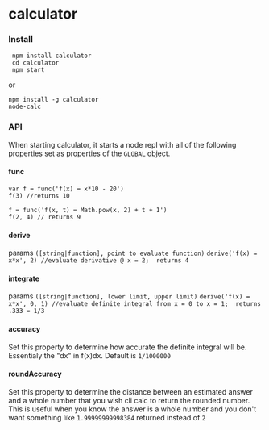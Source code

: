 # calculator

### Install
     npm install calculator
     cd calculator
     npm start
 
or

    npm install -g calculator
    node-calc

### API

When starting calculator, it starts a node repl with all of the following properties set as properties of the `GLOBAL` object.

#### func 
    var f = func('f(x) = x*10 - 20')
    f(3) //returns 10

    f = func('f(x, t) = Math.pow(x, 2) + t + 1')
    f(2, 4) // returns 9

#### derive
params `([string|function], point to evaluate function)`
    `derive('f(x) = x*x', 2) //evaluate derivative @ x = 2;  returns 4`

#### integrate
params `([string|function], lower limit, upper limit)`
`derive('f(x) = x*x', 0, 1) //evaluate definite integral from x = 0 to x = 1;  returns .333 = 1/3`

#### accuracy
Set this property to determine how accurate the definite integral will be. Essentialy the "dx" in f(x)dx.
Default is `1/1000000`

#### roundAccuracy
Set this property to determine the distance between an estimated answer and a whole number that you wish cli calc to return the rounded number.
This is useful when you know the answer is a whole number and you don't want something like `1.99999999998384` returned instead of `2`

